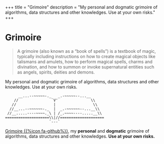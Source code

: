+++
title = "Grimoire"
description = "My personal and dogmatic grimoire of algorithms, data structures and other knowledges. Use at your own risks."
+++

# Grimoire

> A grimoire (also known as a “book of spells”) is a textbook of magic, typically including instructions on how to create magical objects like talismans and amulets, how to perform magical spells, charms and divination, and how to summon or invoke supernatural entities such as angels, spirits, deities and demons.

My personal and dogmatic grimoire of algorithms, data structures and other knowledges. Use at your own risks.

```
      __...--~~~~~-._   _.-~~~~~--...__
    //               `V'               \\ 
   //                 |                 \\ 
  //__...--~~~~~~-._  |  _.-~~~~~~--...__\\ 
 //__.....----~~~~._\ | /_.~~~~----.....__\\
====================\\|//====================
                    `---`
```

[Grimoire {{%icon fa-github%}}](https://github.com/wdhif/grimoire), my **personal** and **dogmatic** grimoire of algorithms, data structures and other knowledges. **Use at your own risks.**


